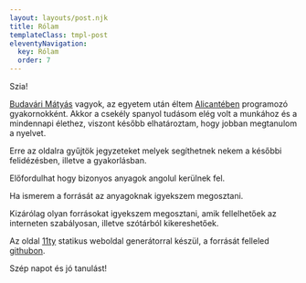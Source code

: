 ```yaml
---
layout: layouts/post.njk
title: Rólam
templateClass: tmpl-post
eleventyNavigation:
  key: Rólam
  order: 7
---
```


Szia!

[Budavári Mátyás](https://budavariam.github.io/?utm_source=learning-spanish-blog&utm_medium=referral&utm_campaign=learning-spanish) vagyok, az egyetem után éltem [Alicantében](https://en.wikipedia.org/wiki/Alicante) programozó gyakornokként. Akkor a csekély spanyol tudásom elég volt a munkához és a mindennapi élethez, viszont később elhatároztam, hogy jobban megtanulom a nyelvet.

Erre az oldalra gyűjtök jegyzeteket melyek segíthetnek nekem a későbbi felidézésben, illetve a gyakorlásban.

Előfordulhat hogy bizonyos anyagok angolul kerülnek fel.

Ha ismerem a forrását az anyagoknak igyekszem megosztani.

Kizárólag olyan forrásokat igyekszem megosztani, amik fellelhetőek az interneten szabályosan, illetve szótárból kikereshetőek.

Az oldal [11ty](https://www.11ty.dev/) statikus weboldal generátorral készül, a forrását felleled [githubon](https://github.com/budavariam/learning-spanish).

Szép napot és jó tanulást!
